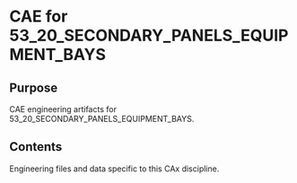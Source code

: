 # CAE for 53_20_SECONDARY_PANELS_EQUIPMENT_BAYS

## Purpose
CAE engineering artifacts for 53_20_SECONDARY_PANELS_EQUIPMENT_BAYS.

## Contents
Engineering files and data specific to this CAx discipline.

